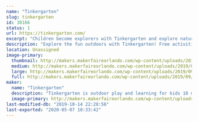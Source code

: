 ```yaml
---
name: "Tinkergarten"
slug: tinkergarten
id: 38166
status: 1
url: https://tinkergarten.com/
excerpt: "Children become explorers with Tinkergarten and explore nature play at our booth!"
description: "Explore the fun outdoors with Tinkergarten! Free activities include make your own nature crown, bracelets, and add to our nature curtain! Lots of sensory fun with the family!"
location: Unassigned
image-primary:
  thumbnail: http://makers.makerfaireorlando.com/wp-content/uploads/2019/09/booth-150x150.png
  medium: http://makers.makerfaireorlando.com/wp-content/uploads/2019/09/booth-300x225.png
  large: http://makers.makerfaireorlando.com/wp-content/uploads/2019/09/booth.png
  full: http://makers.makerfaireorlando.com/wp-content/uploads/2019/09/booth.png
maker:
  name: "Tinkergarten"
  description: "Tinkergarten is outdoor play and learning for kids 18 months - 8 years! Tinkergarten brings early childhood education to a park near you. In our classes, kids enjoy the freedom of independent exploration through well-designed play-based activities that lend from the best of research and best practice to promote the development of critical capabilities, including self reliance, creativity, persistence and problem solving. Tinkergarten classes are led by a trained, certified community of leaders — often parents — who bring a healthy, social, and engaging learning experience to their community."
  image-primary: http://makers.makerfaireorlando.com/wp-content/uploads/2019/09/tg_final_logo_color-1-1024x682.png
last-modified-db: "2019-10-14 22:28:56"
last-exported: "2020-05-07 10:33:42"
---
```

